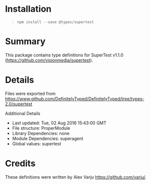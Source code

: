 # Installation
> `npm install --save @types/supertest`

# Summary
This package contains type definitions for SuperTest v1.1.0 (https://github.com/visionmedia/supertest).

# Details
Files were exported from https://www.github.com/DefinitelyTyped/DefinitelyTyped/tree/types-2.0/supertest

Additional Details
 * Last updated: Tue, 02 Aug 2016 15:43:00 GMT
 * File structure: ProperModule
 * Library Dependencies: none
 * Module Dependencies: superagent
 * Global values: supertest

# Credits
These definitions were written by Alex Varju <https://github.com/varju/>.
